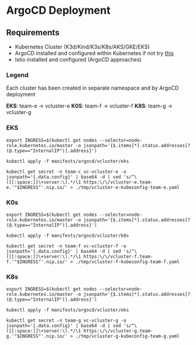 # ArgoCD Deployment

## Requirements

* Kubernetes Cluster (K3d/Kind/K3s/K8s/AKS/GKE/EKS)
* ArgoCD installed and configured within Kubernetes if not try [this](./ARGOCD-INSTALL.md)
* Istio installed and configured (ArgoCD approaches)

### Legend
Each cluster has been created in separate namespace and by ArgoCD deployment

**EKS**: team-e -> vcluster-e
**K0S**: team-f -> vcluster-f
**K8S**: team-g -> vcluster-g

### EKS

```
export INGRESS=$(kubectl get nodes --selector=node-role.kubernetes.io/master -o jsonpath='{$.items[*].status.addresses[?(@.type=="InternalIP")].address}')

kubectl apply -f manifests/argocd/vcluster/eks

kubectl get secret -n team-c vc-vcluster-e -o jsonpath='{.data.config}' | base64 -d | sed 's/^\([[:space:]]\+server:\).*/\1 https:\/\/vcluster-e.team-e.'"$INGRESS"'.nip.io/' > ./tmp/vcluster-e-kubeconfig-team-e.yaml
```

### K0s
```
export INGRESS=$(kubectl get nodes --selector=node-role.kubernetes.io/master -o jsonpath='{$.items[*].status.addresses[?(@.type=="InternalIP")].address}')

kubectl apply -f manifests/argocd/vcluster/k0s

kubectl get secret -n team-f vc-vcluster-f -o jsonpath='{.data.config}' | base64 -d | sed 's/^\([[:space:]]\+server:\).*/\1 https:\/\/vcluster-f.team-f.'"$INGRESS"'.nip.io/' > ./tmp/vcluster-f-kubeconfig-team-f.yaml
```

### K8s
```
export INGRESS=$(kubectl get nodes --selector=node-role.kubernetes.io/master -o jsonpath='{$.items[*].status.addresses[?(@.type=="InternalIP")].address}')

kubectl apply -f manifests/argocd/vcluster/eks

kubectl get secret -n team-g vc-vcluster-g -o jsonpath='{.data.config}' | base64 -d | sed 's/^\([[:space:]]\+server:\).*/\1 https:\/\/vcluster-g.team-g.'"$INGRESS"'.nip.io/' > ./tmp/vcluster-g-kubeconfig-team-g.yaml
```
